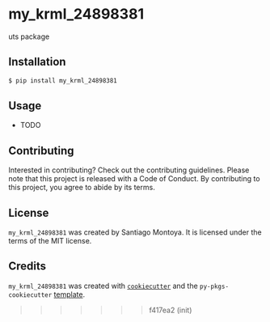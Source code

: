 # my_krml_24898381


uts package

## Installation

```bash
$ pip install my_krml_24898381
```

## Usage

- TODO

## Contributing

Interested in contributing? Check out the contributing guidelines. Please note that this project is released with a Code of Conduct. By contributing to this project, you agree to abide by its terms.

## License

`my_krml_24898381` was created by Santiago Montoya. It is licensed under the terms of the MIT license.

## Credits

`my_krml_24898381` was created with [`cookiecutter`](https://cookiecutter.readthedocs.io/en/latest/) and the `py-pkgs-cookiecutter` [template](https://github.com/py-pkgs/py-pkgs-cookiecutter).
>>>>>>> f417ea2 (init)
